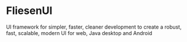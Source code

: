 # FliesenUI
UI framework for simpler, faster, cleaner development to create a robust, fast, scalable, modern UI for web, Java desktop and Android
